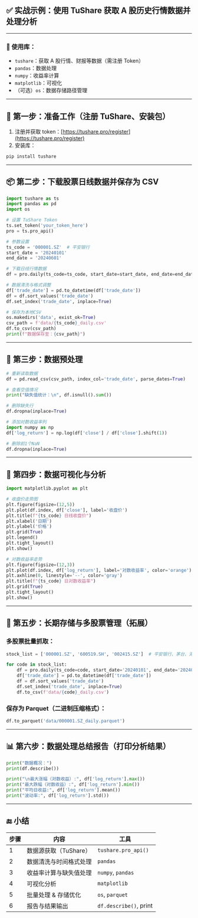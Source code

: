 ## ✅ 实战示例：使用 TuShare 获取 A 股历史行情数据并处理分析

---

### 🧰 使用库：

* `tushare`：获取 A 股行情、财报等数据（需注册 Token）
* `pandas`：数据处理
* `numpy`：收益率计算
* `matplotlib`：可视化
* （可选）`os`：数据存储路径管理

---

## 🧩 第一步：准备工作（注册 TuShare、安装包）

1. 注册并获取 token：[https://tushare.pro/register](https://tushare.pro/register)
2. 安装库：

```bash
pip install tushare
```

---

## 📦 第二步：下载股票日线数据并保存为 CSV

```python
import tushare as ts
import pandas as pd
import os

# 设置 TuShare Token
ts.set_token('your_token_here')
pro = ts.pro_api()

# 参数设置
ts_code = '000001.SZ'  # 平安银行
start_date = '20240101'
end_date = '20240601'

# 下载日线行情数据
df = pro.daily(ts_code=ts_code, start_date=start_date, end_date=end_date)

# 数据清洗与格式调整
df['trade_date'] = pd.to_datetime(df['trade_date'])
df = df.sort_values('trade_date')
df.set_index('trade_date', inplace=True)

# 保存为本地CSV
os.makedirs('data', exist_ok=True)
csv_path = f'data/{ts_code}_daily.csv'
df.to_csv(csv_path)
print(f"数据保存至：{csv_path}")
```

---

## 🧹 第三步：数据预处理

```python
# 重新读取数据
df = pd.read_csv(csv_path, index_col='trade_date', parse_dates=True)

# 查看空值情况
print("缺失值统计：\n", df.isnull().sum())

# 删除缺失行
df.dropna(inplace=True)

# 添加对数收益率列
import numpy as np
df['log_return'] = np.log(df['close'] / df['close'].shift(1))

# 删除前1个NaN
df.dropna(inplace=True)
```

---

## 🧪 第四步：数据可视化与分析

```python
import matplotlib.pyplot as plt

# 收盘价走势图
plt.figure(figsize=(12,5))
plt.plot(df.index, df['close'], label='收盘价')
plt.title(f"{ts_code} 日线收盘价")
plt.xlabel('日期')
plt.ylabel('价格')
plt.grid(True)
plt.legend()
plt.tight_layout()
plt.show()

# 对数收益率走势
plt.figure(figsize=(12,3))
plt.plot(df.index, df['log_return'], label='对数收益率', color='orange')
plt.axhline(0, linestyle='--', color='gray')
plt.title(f"{ts_code} 日对数收益率")
plt.grid(True)
plt.tight_layout()
plt.show()
```

---

## 💾 第五步：长期存储与多股票管理（拓展）

### 多股票批量抓取：

```python
stock_list = ['000001.SZ', '600519.SH', '002415.SZ']  # 平安银行、茅台、海康威视

for code in stock_list:
    df = pro.daily(ts_code=code, start_date='20240101', end_date='20240601')
    df['trade_date'] = pd.to_datetime(df['trade_date'])
    df = df.sort_values('trade_date')
    df.set_index('trade_date', inplace=True)
    df.to_csv(f'data/{code}_daily.csv')
```

### 保存为 Parquet（二进制压缩格式）：

```python
df.to_parquet('data/000001.SZ_daily.parquet')
```

---

## 📊 第六步：数据处理总结报告（打印分析结果）

```python
print("数据概况：")
print(df.describe())

print("\n最大涨幅（对数收益）:", df['log_return'].max())
print("最大跌幅（对数收益）:", df['log_return'].min())
print("平均日收益:", df['log_return'].mean())
print("波动率:", df['log_return'].std())
```

---

## 🔚 小结

| 步骤 | 内容             | 工具                     |
| -- | -------------- | ---------------------- |
| 1  | 数据源获取（TuShare） | `tushare.pro_api()`    |
| 2  | 数据清洗与时间格式处理    | `pandas`               |
| 3  | 收益率计算与缺失值处理    | `numpy`, `pandas`      |
| 4  | 可视化分析          | `matplotlib`           |
| 5  | 批量处理 & 存储优化    | `os`, `parquet`        |
| 6  | 报告与结果输出        | `df.describe()`, print |

